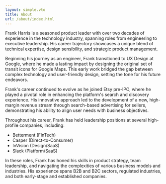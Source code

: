 ```yaml
---
layout: simple.vto
title: About
url: /about/index.html
---
```


Frank Harris is a seasoned product leader with over two decades of experience in the technology industry, spanning roles from engineering to executive leadership. His career trajectory showcases a unique blend of technical expertise, design sensibility, and strategic product management.

Beginning his journey as an engineer, Frank transitioned to UX Design at Google, where he made a lasting impact by designing the original set of transit icons for Google Maps. This early work bridged the gap between complex technology and user-friendly design, setting the tone for his future endeavors.

Frank's career continued to evolve as he joined Etsy pre-IPO, where he played a pivotal role in enhancing the platform's search and discovery experience. His innovative approach led to the development of a new, high-margin revenue stream through search-based advertising for sellers, demonstrating his ability to align user needs with business objectives.

Throughout his career, Frank has held leadership positions at several high-profile companies, including:

- Betterment (FinTech)
- Casper (Direct-to-Consumer)
- InVision (Design/SaaS)
- Slack (Platform/SaaS)

In these roles, Frank has honed his skills in product strategy, team leadership, and navigating the complexities of various business models and industries. His experience spans B2B and B2C sectors, regulated industries, and both early-stage and established companies.

<!-- As a coach and advisor, Frank leverages his diverse background to offer unique insights into product development, organizational design, and leadership in tech. He specializes in helping product leaders navigate ambiguity, refine their strategies, and amplify their impact within their organizations.

Frank's approach to coaching is tailored and hands-on, drawing from his experiences leading high-performance software teams and managing products through various stages of growth, including pre-Product Market Fit and IPO processes. His expertise covers a wide range of areas, including product strategy, go-to-market planning, pricing strategies, and organizational design.

With a passion for continuous learning and improvement, Frank embodies the "working title" philosophy, recognizing that even experienced leaders benefit from ongoing refinement of their skills and perspectives. -->